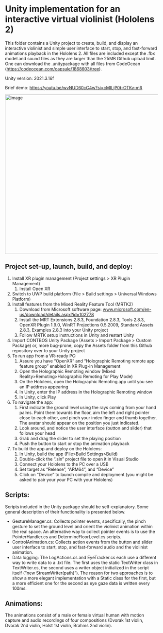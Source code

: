 # Unity implementation for an interactive virtual violinist (Hololens 2)
This folder contains a Unity project to create, build, and display an interactive violinist and simple user interface to start, stop, and fast-forward animations playback in the Hololens 2. 
All files are included except the .fbx model and sound files as they are larger than the 25MB Github upload limit. One can download the .unitypackage with all files from CodeOcean (https://codeocean.com/capsule/1868603/tree).

Unity version: 2021.3.16f

Brief demo: https://youtu.be/wvNUD60cC4w?si=cMILjP0t-OTKv-mR

<img width="525" alt="image" src="https://github.com/IPEM/SIMPAC/assets/22716256/803932f7-c410-4978-aed2-aa65a1111be1"> 

## Project set-up, launch, build, and deploy:
1.	Install XR plugin management (Project settings > XR Plugin Management)
    1. Install Open XR
3.	Switch to UWP build platform (File > Build settings > Universal Windows Platform)
4.	Install features from the Mixed Reality Feature Tool (MRTK2)
    1. Download from Microsoft software page: www.microsoft.com/en-us/download/details.aspx?id=102778
    2. Install the MRT Extensions 2.8.3, Foundation 2.8.3, Tools 2.8.3, OpenXR Plugin 1.9.0, WinRT Projections 0.5.2009, Standard Assets 2.8.3, Examples 2.8.3 into your Unity project
    3. Follow MRTK setup instructions in Unity and restart Unity
5.	Import CONTBOS Unity Package (Assets > Import Package > Custom Package) or, more bug-prone, copy the Assets folder from this Github repository over to your Unity project 
6.	To run app from a VR-ready PC:
    1. Assure you have “OpenXR” and “Holographic Remoting remote app feature group” enabled in XR Plug-in Management
    2. Open the Holographic Remoting window (Mixed Reality>Remoting>Holographic Remoting for Play Mode)
    3. On the Hololens, open the Holographic Remoting app until you see an IP address appearing
    4. In Unity, enter the IP address in the Holographic Remoting window
    5. In Unity, click Play
7.	To navigate the app:
    1. First indicate the ground level using the rays coming from your hand palms. Point them towards the floor, aim the left and right pointer close to each other, and pinch your index finger and thumb together. The avatar should appear on the position you just indicated.
    2. Look around, and notice the user interface (button and slider) that follows your head
    3. Grab and drag the slider to set the playing position
    4. Push the button to start or stop the animation playback
9.	To build the app and deploy on the Hololens:
    1. In Unity, build the app (File>Build Settings>Build)
    2. Double-click the “.sln” project file to open it in Visual Studio
    3. Connect your Hololens to the PC over a USB
    4. Set target as “Release”, “ARM64”, and “Device”
    5. Click on “Device” to launch compile and deployment (you might be asked to pair your your PC with your Hololens)

## Scripts:
Scripts included in the Unity package should be self-explanatory. Some general description of their functionality is presented below.
-	GestureManager.cs: Collects pointer events, specifically, the pinch gesture to set the ground level and orient the violinist animation within the real space. An alternative way to collect pointer events is to use the PointerHandler.cs and DetermineFloorLevel.cs scripts.
-	ControlAnimation.cs: Collects action events from the button and slider user interface to start, stop, and fast-forward audio and the violinist animation. 
-	Data logging: The LogActions.cs and EyeTracker.cs each use a different way to write data to a .txt file. The first uses the static TextWriter class in TextWriter.cs, the second uses a writer object initialized in the script itself (“new StreamWriter(path)”). The reason for two approaches is to show a more elegant implementation with a Static class for the first, but a more efficient one for the second as eye gaze data is written every 100ms.

## Animations:
The animations consist of a male or female virtual human with motion capture and audio recordings of four compositions (Dvorak 1st violin, Dvorak 2nd violin, Holst 1st violin, Brahms 2nd violin). 
